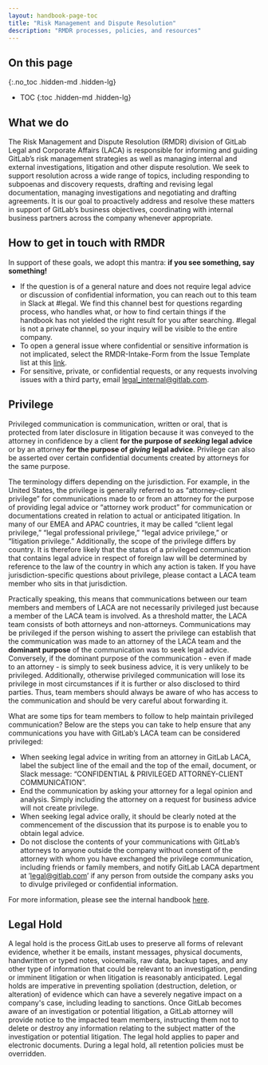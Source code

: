 ```yaml
---
layout: handbook-page-toc
title: "Risk Management and Dispute Resolution"
description: "RMDR processes, policies, and resources"
---
```


## On this page
{:.no_toc .hidden-md .hidden-lg}

- TOC
{:toc .hidden-md .hidden-lg}

## What we do

The Risk Management and Dispute Resolution (RMDR) division of GitLab Legal and Corporate Affairs (LACA) is responsible for informing and guiding GitLab’s risk management strategies as well as managing internal and external investigations, litigation and other dispute resolution.  We seek to support resolution across a wide range of topics, including responding to subpoenas and discovery requests, drafting and revising legal documentation, managing investigations and negotiating and drafting agreements.  It is our goal to proactively address and resolve these matters in support of GitLab’s business objectives, coordinating with internal business partners across the company whenever appropriate.  

## How to get in touch with RMDR

In support of these goals, we adopt this mantra: **if you see something, say something!**

- If the question is of a general nature and does not require legal advice or discussion of confidential information, you can reach out to this team in Slack at #legal. We find this channel best for questions regarding process, who handles what, or how to find certain things if the handbook has not yielded the right result for you after searching. #legal is not a private channel, so your inquiry will be visible to the entire company.
- To open a general issue where confidential or sensitive information is not implicated, select the RMDR-Intake-Form from the Issue Template list at this [link](https://gitlab.com/gitlab-com/legal-and-compliance/-/issues/new).
- For sensitive, private, or confidential requests, or any requests involving issues with a third party, email legal_internal@gitlab.com.

## Privilege

Privileged communication is communication, written or oral, that is protected from later disclosure in litigation because it was conveyed to the attorney in confidence by a client **for the purpose of _seeking_ legal advice** or by an attorney **for the purpose of _giving_ legal advice**. Privilege can also be asserted over certain confidential documents created by attorneys for the same purpose.  

The terminology differs depending on the jurisdiction. For example, in the United States, the privilege is generally referred to as “attorney-client privilege” for communications made to or from an attorney for the purpose of providing legal advice or “attorney work product” for communication or documentations created in relation to actual or anticipated litigation. In many of our EMEA and APAC countries, it may be called “client legal privilege,” “legal professional privilege,” “legal advice privilege,” or “litigation privilege.” Additionally, the scope of the privilege differs by country. It is therefore likely that the status of a privileged communication that contains legal advice in respect of foreign law will be determined by reference to the law of the country in which any action is taken.  If you have jurisdiction-specific questions about privilege, please contact a LACA team member who sits in that jurisdiction.

Practically speaking, this means that communications between our team members and members of LACA are not necessarily privileged just because a member of the LACA team is involved. As a threshold matter, the LACA team consists of both attorneys and non-attorneys. Communications may be privileged if the person wishing to assert the privilege can establish that the communication was made to an attorney of the LACA team and the **dominant purpose** of the communication was to seek legal advice. Conversely, if the dominant purpose of the communication - even if made to an attorney - is simply to seek business advice, it is very unlikely to be privileged. Additionally, otherwise privileged communication will lose its privilege in most circumstances if it is further or also disclosed to third parties. Thus, team members should always be aware of who has access to the communication and should be very careful about forwarding it.

What are some tips for team members to follow to help maintain privileged communication? Below are the steps you can take to help ensure that any communications you have with GitLab’s LACA team can be considered privileged:

-  When seeking legal advice in writing from an attorney in GitLab LACA, label the subject line of the email and the top of the email, document, or Slack message: “CONFIDENTIAL & PRIVILEGED ATTORNEY-CLIENT COMMUNICATION”.
-  End the communication by asking your attorney for a legal opinion and analysis. Simply including the attorney on a request for business advice will not create privilege.
-  When seeking legal advice orally, it should be clearly noted at the commencement of the discussion that its purpose is to enable you to obtain legal advice.
-  Do not disclose the contents of your communications with GitLab’s attorneys to anyone outside the company without consent of the attorney with whom you have exchanged the privilege communication, including friends or family members, and notify GitLab LACA department at ’legal@gitlab.com’ if any person from outside the company asks you to divulge privileged or confidential information.

For more information, please see the internal handbook [here](https://internal-handbook.gitlab.io/handbook/legal-and-compliance/#privileged-communication).

## Legal Hold  

A legal hold is the process GitLab uses to preserve all forms of relevant evidence, whether it be emails, instant messages, physical documents, handwritten or typed notes, voicemails, raw data, backup tapes, and any other type of information that could be relevant to an investigation, pending or imminent litigation or when litigation is reasonably anticipated. Legal holds are imperative in preventing spoliation (destruction, deletion, or alteration) of evidence which can have a severely negative impact on a company's case, including leading to sanctions. Once GitLab becomes aware of an investigation or potential litigation, a GitLab attorney will provide notice to the impacted team members, instructing them not to delete or destroy any information relating to the subject matter of the investigation or potential litigation. The legal hold applies to paper and electronic documents. During a legal hold, all retention policies must be overridden.
